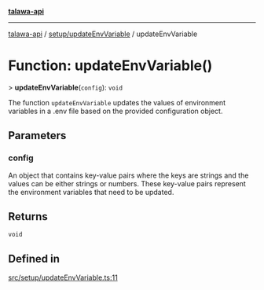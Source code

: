 [**talawa-api**](../../../README.md)

***

[talawa-api](../../../modules.md) / [setup/updateEnvVariable](../README.md) / updateEnvVariable

# Function: updateEnvVariable()

\> **updateEnvVariable**(`config`): `void`

The function `updateEnvVariable` updates the values of environment variables in a .env file based on the provided
configuration object.

## Parameters

### config

An object that contains key-value pairs where the keys are strings and the values
can be either strings or numbers. These key-value pairs represent the environment variables that
need to be updated.

## Returns

`void`

## Defined in

[src/setup/updateEnvVariable.ts:11](https://github.com/PalisadoesFoundation/talawa-api/blob/832d310bae30bd8cb45fb1b44f62dd776dccc52f/src/setup/updateEnvVariable.ts#L11)
